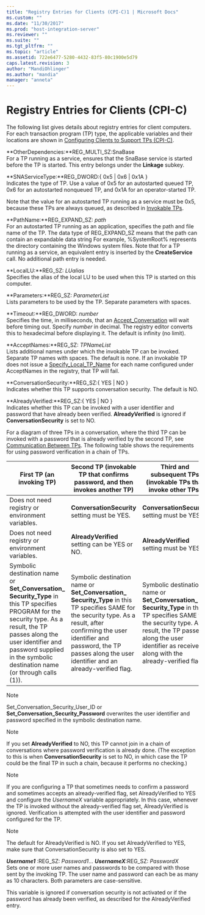 ```yaml
---
title: "Registry Entries for Clients (CPI-C)1 | Microsoft Docs"
ms.custom: ""
ms.date: "11/30/2017"
ms.prod: "host-integration-server"
ms.reviewer: ""
ms.suite: ""
ms.tgt_pltfrm: ""
ms.topic: "article"
ms.assetid: 722e6477-5280-4432-83f5-80c1900e5d79
caps.latest.revision: 3
author: "MandiOhlinger"
ms.author: "mandia"
manager: "anneta"
---
```

# Registry Entries for Clients (CPI-C)
The following list gives details about registry entries for client computers. For each transaction program (TP) type, the applicable variables and their locations are shown in [Configuring Clients to Support TPs (CPI-C)](../core/configuring-clients-to-support-tps-cpi-c-1.md).  
  
 **OtherDependencies:**REG_MULTI_SZ:SnaBase  
 For a TP running as a service, ensures that the SnaBase service is started before the TP is started. This entry belongs under the **Linkage** subkey.  
  
 **SNAServiceType:**REG_DWORD:{ 0x5 &#124; 0x6 &#124; 0x1A }  
 Indicates the type of TP. Use a value of 0x5 for an autostarted queued TP, 0x6 for an autostarted nonqueued TP, and 0x1A for an operator-started TP.  
  
 Note that the value for an autostarted TP running as a service must be 0x5, because these TPs are always queued, as described in [Invokable TPs](../core/invokable-tps-cpi-c-2.md).  
  
 **PathName:**REG_EXPAND_SZ: *path*  
 For an autostarted TP running as an application, specifies the path and file name of the TP. The data type of REG_EXPAND_SZ means that the path can contain an expandable data string For example, %SystemRoot% represents the directory containing the Windows system files. Note that for a TP running as a service, an equivalent entry is inserted by the **CreateService** call. No additional path entry is needed.  
  
 **LocalLU:**REG_SZ: *LUalias*  
 Specifies the alias of the local LU to be used when this TP is started on this computer.  
  
 **Parameters:**REG_SZ: *ParameterList*  
 Lists parameters to be used by the TP. Separate parameters with spaces.  
  
 **Timeout:**REG_DWORD: *number*  
 Specifies the time, in milliseconds, that an [Accept_Conversation](../HIS2010/accept-conversation-cpi-c-1.md) will wait before timing out. Specify *number* in decimal. The registry editor converts this to hexadecimal before displaying it. The default is infinity (no limit).  
  
 **AcceptNames:**REG_SZ: *TPNameList*  
 Lists additional names under which the invokable TP can be invoked. Separate TP names with spaces. The default is none. If an invokable TP does not issue a [Specify_Local_TP_Name](../HIS2010/specify-local-tp-name-cpi-c-1.md) for each name configured under AcceptNames in the registry, that TP will fail.  
  
 **ConversationSecurity:**REG_SZ:{ YES &#124; NO }  
 Indicates whether this TP supports conversation security. The default is NO.  
  
 **AlreadyVerified:**REG_SZ:{ YES &#124; NO }  
 Indicates whether this TP can be invoked with a user identifier and password that have already been verified. **AlreadyVerified** is ignored if **ConversationSecurity** is set to NO.  
  
 For a diagram of three TPs in a conversation, where the third TP can be invoked with a password that is already verified by the second TP, see [Communication Between TPs](../core/communication-between-tps-cpi-c-2.md). The following table shows the requirements for using password verification in a chain of TPs.  
  
|First TP (an invoking TP)|Second TP (invokable TP that confirms password, and then invokes another TP)|Third and subsequent TPs (invokable TPs that invoke other TPs)|  
|---------------------------------|------------------------------------------------------------------------------------|----------------------------------------------------------------------|  
|Does not need registry or environment variables.|**ConversationSecurity** setting must be YES.|**ConversationSecurity** setting must be YES.|  
|Does not need registry or environment variables.|**AlreadyVerified** setting can be YES or NO.|**AlreadyVerified** setting must be YES.|  
|Symbolic destination name or **Set_Conversation_**<br />**Security_Type** in this TP specifies PROGRAM for the security type. As a result, the TP passes along the user identifier and password supplied in the symbolic destination name (or through calls (1)).|Symbolic destination name or **Set_Conversation_**<br />**Security_Type** in this TP specifies SAME for the security type. As a result, after confirming the user identifier and password, the TP passes along the user identifier and an already-verified flag.|Symbolic destination name or **Set_Conversation_**<br />**Security_Type** in this TP specifies SAME for the security type. As a result, the TP passes along the user identifier as received, along with the already-verified flag.|  
  
> [!NOTE]
>  Set_Conversation_Security_User_ID or **Set_Conversation_Security_Password** overwrites the user identifier and password specified in the symbolic destination name.  
  
> [!NOTE]
>  If you set **AlreadyVerified** to NO, this TP cannot join in a chain of conversations where password verification is already done. (The exception to this is when **ConversationSecurity** is set to NO, in which case the TP could be the final TP in such a chain, because it performs no checking.)  
  
> [!NOTE]
>  If you are configuring a TP that sometimes needs to confirm a password and sometimes accepts an already-verified flag, set AlreadyVerified to YES and configure the *UsernameX* variable appropriately. In this case, whenever the TP is invoked without the already-verified flag set, AlreadyVerified is ignored. Verification is attempted with the user identifier and password configured for the TP.  
  
> [!NOTE]
>  The default for AlreadyVerified is NO. If you set AlreadyVerified to YES, make sure that ConversationSecurity is also set to YES.  
  
 ***Username1***  :REG_SZ: *Password1*... ***UsernameX***:REG_SZ: *PasswordX*  
 Sets one or more user names and passwords to be compared with those sent by the invoking TP. The user name and password can each be as many as 10 characters. Both parameters are case-sensitive.  
  
 This variable is ignored if conversation security is not activated or if the password has already been verified, as described for the AlreadyVerified entry.